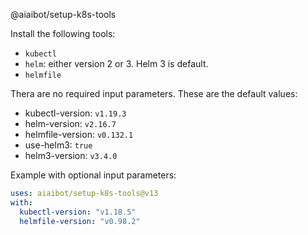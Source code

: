 @aiaibot/setup-k8s-tools

Install the following tools:
* `kubectl`
* `helm`: either version 2 or 3. Helm 3 is default.
* `helmfile`


Thera are no required input parameters. These are the default values:
- kubectl-version: `v1.19.3`
- helm-version: `v2.16.7`
- helmfile-version: `v0.132.1`
- use-helm3: `true`
- helm3-version: `v3.4.0`

Example with optional input parameters:

```yaml
uses: aiaibot/setup-k8s-tools@v13
with:
  kubectl-version: "v1.18.5"
  helmfile-version: "v0.98.2"
```
